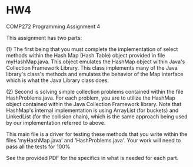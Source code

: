 # HW4
COMP272 Programming Assignment 4 

This assignment has two parts:

(1) The first being that you must complete the implementation of select methods within the Hash Map (Hash Table) object provided in file myHashMap.java. This object emulates the HashMap object within Java's Collection Framework Library. This class implements many of the Java library's class's methods and emulates the behavior of the Map interface which is what the Java Library class does.

(2) Second is solving simple collection problems contained within the file HashProblems.java. For each problem, you are to utilize the HashMap object contained within the Java Collection Framework library. Note that HashMap's internal implementation is using ArrayList (for buckets) and LinkedList (for the collision chain), which is the same approach being used by our implementation referred to above.

This main file is a driver for testing these methods that you write within the files 'myHashMap.java' and 'HashProblems.java'. Your work will need to pass all the tests for 100%

See the provided PDF for the specifics in what is needed for each part. 

